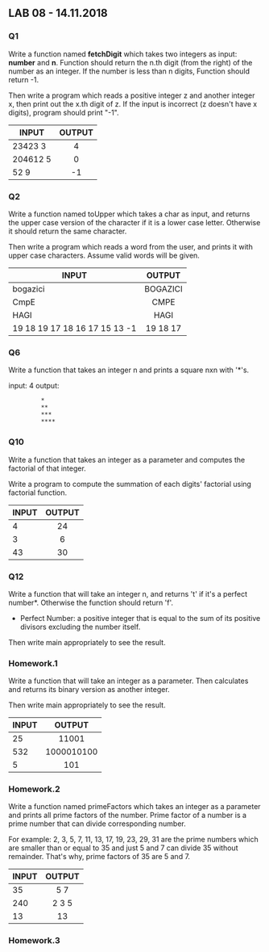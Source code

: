 
## LAB 08 - 14.11.2018




###  Q1

Write a function named **fetchDigit** which takes two integers as input: **number** and **n**. 
Function should return the n.th digit (from the right) of the number as an integer. 
If the number is less than n digits, Function should return -1. 

 Then write a program which reads a positive integer z and another integer x, then print out the x.th digit of z. 
 If the input is incorrect (z doesn't have x digits), program should print "-1". 
  
    
| INPUT      | OUTPUT    |         
| ---------  |:---------:| 
| 23423 3      | 4| 
| 204612 5      | 0 | 
| 52 9      | -1| 





### Q2
Write a function named toUpper which takes a char as input, and returns the upper case version of the character if it is a lower case letter. Otherwise it should return the same character. 

 Then write a program which reads a word from the user, and prints it with upper case characters. Assume valid words will be given. 


| INPUT      | OUTPUT    |         
| ---------  |:---------:| 
| bogazici | BOGAZICI | 
| CmpE     |  CMPE | 
| HAGI     | HAGI| 
| 19 18 19 17 18 16 17 15 13 -1      | 19 18 17 | 



### Q6

Write a function that takes an integer n and prints a square nxn with '*'s.

  input: 4
  output: 
  
             *
             **
             ***
             ****  
                  
                  


### Q10
Write a function that takes an integer as a parameter and computes the factorial of that integer.

Write a program to compute  the summation of each digits' factorial using factorial function. 


| INPUT      | OUTPUT    |         
| ---------  |:---------:| 
| 4 | 24 | 
| 3     |  6 | 
| 43     | 30| 


### Q12

Write a function that will take an integer n, and returns 't' if it's a perfect number*. Otherwise the function should return 'f'. 

 * Perfect Number: a positive integer that is equal to the sum of its positive divisors excluding the number itself. 

 Then write main appropriately to see the result. 

### Homework.1

Write a function that will take an integer as a parameter. Then calculates and returns its binary version as another integer. 

 Then write main appropriately to see the result.
 
 | INPUT      | OUTPUT    |         
| ---------  |:---------:| 
| 25 | 11001 | 
| 532    |  1000010100 | 
| 5     | 101| 


### Homework.2

Write a function named primeFactors which takes an integer as a parameter and prints all prime factors of the number. Prime factor of a number is a prime number that can divide corresponding number.

For example:  2, 3, 5, 7, 11, 13, 17, 19, 23, 29, 31 are the prime numbers which are smaller than or equal to 35 and just 5 and 7 can divide 35 without remainder. That's why, prime factors of 35 are 5 and 7.

 | INPUT      | OUTPUT    |         
| ---------  |:---------:| 
| 35 | 5 7 | 
| 240 |  2 3 5 | 
| 13    | 13 | 



### Homework.3


